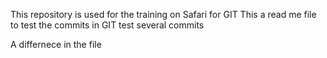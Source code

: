 This repository is used for the training on Safari for GIT
This a read me file to test the commits in GIT
test several commits

A differnece in the file